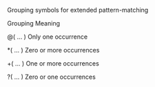 Grouping symbols for extended pattern-matching

Grouping Meaning

@( ... ) Only one occurrence

*( ... ) Zero or more occurrences

+( ... ) One or more occurrences

?( ... ) Zero or one occurrences

